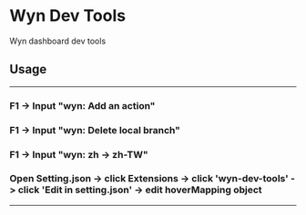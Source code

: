 # Wyn Dev Tools

Wyn dashboard dev tools

## Usage
--------

### F1 -> Input "wyn: Add an action"
### F1 -> Input "wyn: Delete local branch"
### F1 -> Input "wyn: zh -> zh-TW"
### Open Setting.json -> click Extensions -> click 'wyn-dev-tools' -> click 'Edit in setting.json' -> edit hoverMapping object

-------
